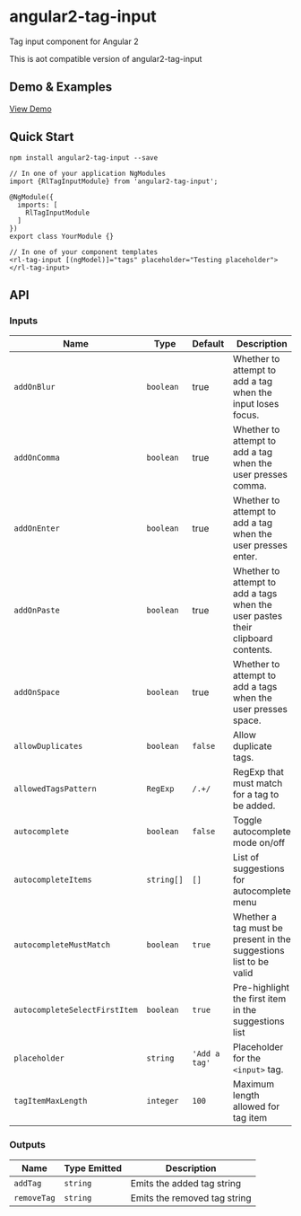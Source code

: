 # angular2-tag-input
Tag input component for Angular 2

This is aot compatible version of angular2-tag-input

## Demo & Examples
[View Demo](http://www.webpackbin.com/EkDO0p3Ab)

## Quick Start
```
npm install angular2-tag-input --save
```

```
// In one of your application NgModules
import {RlTagInputModule} from 'angular2-tag-input';

@NgModule({
  imports: [
    RlTagInputModule
  ]
})
export class YourModule {}

// In one of your component templates
<rl-tag-input [(ngModel)]="tags" placeholder="Testing placeholder"></rl-tag-input>
```

## API
### Inputs
| Name | Type | Default | Description |
| --- | --- | --- | --- |
| `addOnBlur` | `boolean` | true | Whether to attempt to add a tag when the input loses focus. |
| `addOnComma` | `boolean` | true | Whether to attempt to add a tag when the user presses comma. |
| `addOnEnter` | `boolean` | true | Whether to attempt to add a tag when the user presses enter. |
| `addOnPaste` | `boolean` | true | Whether to attempt to add a tags when the user pastes their clipboard contents. |
| `addOnSpace` | `boolean` | true | Whether to attempt to add a tags when the user presses space. |
| `allowDuplicates` | `boolean` | `false` | Allow duplicate tags. |
| `allowedTagsPattern` | `RegExp` | `/.+/` | RegExp that must match for a tag to be added. |
| `autocomplete` | `boolean` | `false` | Toggle autocomplete mode on/off |
| `autocompleteItems` | `string[]` | `[]` | List of suggestions for autocomplete menu |
| `autocompleteMustMatch` | `boolean` | `true` | Whether a tag must be present in the suggestions list to be valid |
| `autocompleteSelectFirstItem` | `boolean` | `true` | Pre-highlight the first item in the suggestions list |
| `placeholder` | `string` | `'Add a tag'` | Placeholder for the `<input>` tag. |
| `tagItemMaxLength` | `integer` | `100` | Maximum length allowed for tag item |


### Outputs
| Name | Type Emitted | Description |
| --- | --- | --- |
| `addTag` | `string` | Emits the added tag string |
| `removeTag` | `string` | Emits the removed tag string |
